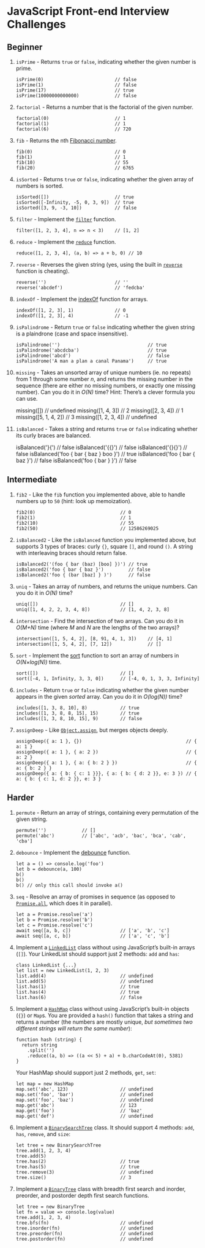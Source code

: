 # JavaScript Front-end Interview Challenges

## Beginner

1.  `isPrime` - Returns `true` or `false`, indicating whether the given number is prime.

        isPrime(0)                          // false
        isPrime(1)                          // false
        isPrime(17)                         // true
        isPrime(10000000000000)             // false

2.  `factorial` - Returns a number that is the factorial of the given number.

        factorial(0)                        // 1
        factorial(1)                        // 1
        factorial(6)                        // 720

3.  `fib` - Returns the nth [Fibonacci number](https://en.wikipedia.org/wiki/Fibonacci_number).

        fib(0)                              // 0
        fib(1)                              // 1
        fib(10)                             // 55
        fib(20)                             // 6765

4.  `isSorted` - Returns `true` or `false`, indicating whether the given array of numbers is sorted.

        isSorted([])                        // true
        isSorted([-Infinity, -5, 0, 3, 9])  // true
        isSorted([3, 9, -3, 10])            // false

5.  `filter` - Implement the [`filter`](https://developer.mozilla.org/en-US/docs/Web/JavaScript/Reference/Global_Objects/Array/Filter) function.

        filter([1, 2, 3, 4], n => n < 3)    // [1, 2]

6.  `reduce` - Implement the [`reduce`](https://developer.mozilla.org/en-US/docs/Web/JavaScript/Reference/Global_Objects/Array/Reduce) function.

        reduce([1, 2, 3, 4], (a, b) => a + b, 0) // 10

7.  `reverse` - Reverses the given string (yes, using the built in [`reverse`](https://developer.mozilla.org/en/docs/Web/JavaScript/Reference/Global_Objects/Array/reverse) function is cheating).

        reverse('')                         // ''
        reverse('abcdef')                   // 'fedcba'

8.  `indexOf` - Implement the [indexOf](https://developer.mozilla.org/nl/docs/Web/JavaScript/Reference/Global_Objects/Array/indexOf) function for arrays.

        indexOf([1, 2, 3], 1)               // 0
        indexOf([1, 2, 3], 4)               // -1

9.  `isPalindrome` - Return `true` or `false` indicating whether the given string is a plaindrone (case and space insensitive).

        isPalindrome('')                                // true
        isPalindrome('abcdcba')                         // true
        isPalindrome('abcd')                            // false
        isPalindrome('A man a plan a canal Panama')     // true

10.  `missing` - Takes an unsorted array of unique numbers (ie. no repeats) from 1 through some number _n_, and returns the missing number in the sequence (there are either no missing numbers, or exactly one missing number). Can you do it in _O(N)_ time? Hint: There’s a clever formula you can use.

        missing([])                         // undefined
        missing([1, 4, 3])                  // 2
        missing([2, 3, 4])                  // 1
        missing([5, 1, 4, 2])               // 3
        missing([1, 2, 3, 4])               // undefined

11.  `isBalanced` - Takes a string and returns `true` or `false` indicating whether its curly braces are balanced.

        isBalanced('}{')                      // false
        isBalanced('{{}')                     // false
        isBalanced('{}{}')                    // false
        isBalanced('foo { bar { baz } boo }') // true
        isBalanced('foo { bar { baz }')       // false
        isBalanced('foo { bar } }')           // false


## Intermediate

1.  `fib2` - Like the `fib` function you implemented above, able to handle numbers up to `50` (hint: look up memoization).

        fib2(0)                               // 0
        fib2(1)                               // 1
        fib2(10)                              // 55
        fib2(50)                              // 12586269025

2.  `isBalanced2` - Like the `isBalanced` function you implemented above, but supports 3 types of braces: curly `{}`, square `[]`, and round `()`. A string with interleaving braces should return false.

        isBalanced2('(foo { bar (baz) [boo] })') // true
        isBalanced2('foo { bar { baz }')         // false
        isBalanced2('foo { (bar [baz] } )')      // false

3.  `uniq` - Takes an array of numbers, and returns the unique numbers. Can you do it in _O(N)_ time?

        uniq([])                              // []
        uniq([1, 4, 2, 2, 3, 4, 8])           // [1, 4, 2, 3, 8]

4.  `intersection` - Find the intersection of two arrays. Can you do it in _O(M+N)_ time (where _M_ and _N_ are the lengths of the two arrays)?

        intersection([1, 5, 4, 2], [8, 91, 4, 1, 3])    // [4, 1]
        intersection([1, 5, 4, 2], [7, 12])             // []

5.  `sort` - Implement the [sort](https://developer.mozilla.org/en-US/docs/Web/JavaScript/Reference/Global_Objects/Array/sort) function to sort an array of numbers in _O(N×log(N))_ time.

        sort([])                              // []
        sort([-4, 1, Infinity, 3, 3, 0])      // [-4, 0, 1, 3, 3, Infinity]

6.  `includes` - Return `true` or `false` indicating whether the given number appears in the given _sorted_ array. Can you do it in _O(log(N))_ time?

        includes([1, 3, 8, 10], 8)            // true
        includes([1, 3, 8, 8, 15], 15)        // true
        includes([1, 3, 8, 10, 15], 9)        // false

7.  `assignDeep` - Like [`Object.assign`](https://developer.mozilla.org/docs/Web/JavaScript/Reference/Global_Objects/Object/assign), but merges objects deeply.

        assignDeep({ a: 1 }, {})                                      // { a: 1 }
        assignDeep({ a: 1 }, { a: 2 })                                // { a: 2 }
        assignDeep({ a: 1 }, { a: { b: 2 } })                         // { a: { b: 2 } }
        assignDeep({ a: { b: { c: 1 }}}, { a: { b: { d: 2 }}, e: 3 }) // { a: { b: { c: 1, d: 2 }}, e: 3 }


## Harder

1.  `permute` - Return an array of strings, containing every permutation of the given string.

        permute('')             // []
        permute('abc')          // ['abc', 'acb', 'bac', 'bca', 'cab', 'cba']

2.  `debounce` - Implement the [debounce](https://lodash.com/docs/4.17.4#debounce) function.

        let a = () => console.log('foo')
        let b = debounce(a, 100)
        b()
        b()
        b() // only this call should invoke a()

3.  `seq` - Resolve an array of promises in sequence (as opposed to [`Promise.all`](https://developer.mozilla.org/docs/Web/JavaScript/Reference/Global_Objects/Promise/all), which does it in parallel).

        let a = Promise.resolve('a')
        let b = Promise.resolve('b')
        let c = Promise.resolve('c')
        await seq([a, b, c])                  // ['a', 'b', 'c']
        await seq([a, c, b])                  // ['a', 'c', 'b']

4.  Implement a [`LinkedList`](https://en.wikipedia.org/wiki/Linked_list) class without using JavaScript’s built-in arrays (`[]`). Your LinkedList should support just 2 methods: `add` and `has`:

        class LinkedList {...}
        let list = new LinkedList(1, 2, 3)
        list.add(4)                           // undefined
        list.add(5)                           // undefined
        list.has(1)                           // true
        list.has(4)                           // true
        list.has(6)                           // false

5.  Implement a [`HashMap`](https://en.wikipedia.org/wiki/Hash_table) class without using JavaScript’s built-in objects (`{}`) or `Map`s. You are provided a `hash()` function that takes a string and returns a number (the numbers are mostly unique, _but sometimes two different strings will return the same number_):

        function hash (string) {
          return string
            .split('')
            .reduce((a, b) => ((a << 5) + a) + b.charCodeAt(0), 5381)
        }

    Your HashMap should support just 2 methods, `get`, `set`:

        let map = new HashMap
        map.set('abc', 123)                   // undefined
        map.set('foo', 'bar')                 // undefined
        map.set('foo', 'baz')                 // undefined
        map.get('abc')                        // 123
        map.get('foo')                        // 'baz'
        map.get('def')                        // undefined

6.  Implement a [`BinarySearchTree`](https://en.wikipedia.org/wiki/Binary_search_tree) class. It should support 4 methods: `add`, `has`, `remove`, and `size`:

        let tree = new BinarySearchTree
        tree.add(1, 2, 3, 4)
        tree.add(5)
        tree.has(2)                           // true
        tree.has(5)                           // true
        tree.remove(3)                        // undefined
        tree.size()                           // 3

7.  Implement a [`BinaryTree`](https://en.wikipedia.org/wiki/Binary_tree) class with breadth first search and inorder, preorder, and postorder depth first search functions.

        let tree = new BinaryTree
        let fn = value => console.log(value)
        tree.add(1, 2, 3, 4)
        tree.bfs(fn)                          // undefined
        tree.inorder(fn)                      // undefined
        tree.preorder(fn)                     // undefined
        tree.postorder(fn)                    // undefined

